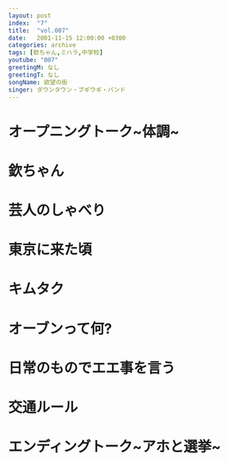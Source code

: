 ```yaml
---
layout: post
index:  "7"
title:  "vol.007"
date:   2001-11-15 12:00:00 +0300
categories: archive
tags: [欽ちゃん,ミハラ,中学校]
youtube: "007"
greetingM: なし
greetingT: なし
songName: 欲望の街
singer: ダウンタウン・ブギウギ・バンド
---
```

# オープニングトーク~体調~

# 欽ちゃん

# 芸人のしゃべり

# 東京に来た頃

# キムタク

# オーブンって何?

# 日常のものでエエ事を言う

# 交通ルール

# エンディングトーク~アホと選挙~
